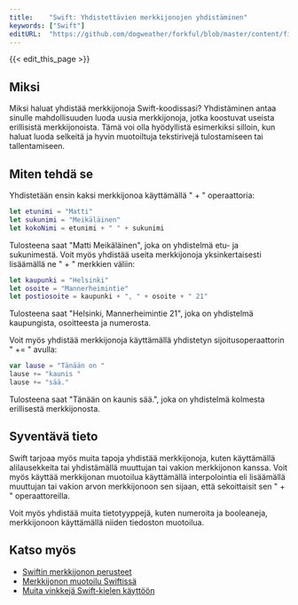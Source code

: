 ```yaml
---
title:    "Swift: Yhdistettävien merkkijonojen yhdistäminen"
keywords: ["Swift"]
editURL:  "https://github.com/dogweather/forkful/blob/master/content/fi/swift/concatenating-strings.md"
---
```


{{< edit_this_page >}}

## Miksi

Miksi haluat yhdistää merkkijonoja Swift-koodissasi? Yhdistäminen antaa sinulle mahdollisuuden luoda uusia merkkijonoja, jotka koostuvat useista erillisistä merkkijonoista. Tämä voi olla hyödyllistä esimerkiksi silloin, kun haluat luoda selkeitä ja hyvin muotoiltuja tekstirivejä tulostamiseen tai tallentamiseen.

## Miten tehdä se

Yhdistetään ensin kaksi merkkijonoa käyttämällä " + " operaattoria:

```Swift
let etunimi = "Matti"
let sukunimi = "Meikäläinen"
let kokoNimi = etunimi + " " + sukunimi
```

Tulosteena saat "Matti Meikäläinen", joka on yhdistelmä etu- ja sukunimestä. Voit myös yhdistää useita merkkijonoja yksinkertaisesti lisäämällä ne " + " merkkien väliin:

```Swift
let kaupunki = "Helsinki"
let osoite = "Mannerheimintie"
let postiosoite = kaupunki + ", " + osoite + " 21"
```

Tulosteena saat "Helsinki, Mannerheimintie 21", joka on yhdistelmä kaupungista, osoitteesta ja numerosta.

Voit myös yhdistää merkkijonoja käyttämällä yhdistetyn sijoitusoperaattorin " += " avulla:

```Swift
var lause = "Tänään on "
lause += "kaunis "
lause += "sää."
```

Tulosteena saat "Tänään on kaunis sää.", joka on yhdistelmä kolmesta erillisestä merkkijonosta.

## Syventävä tieto

Swift tarjoaa myös muita tapoja yhdistää merkkijonoja, kuten käyttämällä alilausekkeita tai yhdistämällä muuttujan tai vakion merkkijonon kanssa. Voit myös käyttää merkkijonan muotoilua käyttämällä interpolointia eli lisäämällä muuttujan tai vakion arvon merkkijonoon sen sijaan, että sekoittaisit sen " + " operaattoreilla.

Voit myös yhdistää muita tietotyyppejä, kuten numeroita ja booleaneja, merkkijonoon käyttämällä niiden tiedoston muotoilua.

## Katso myös

- [Swiftin merkkijonon perusteet](https://docs.swift.org/swift-book/LanguageGuide/StringsAndCharacters.html)
- [Merkkijonon muotoilu Swiftissä](https://www.hackingwithswift.com/articles/162/how-to-format-strings-in-swift-using-string-interpolation)
- [Muita vinkkejä Swift-kielen käyttöön](https://cocoacasts.com/40-essential-swift-tips-and-tricks)